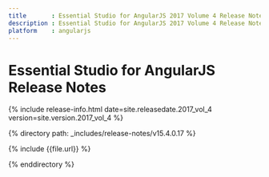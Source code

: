 ```yaml
---
title 		: Essential Studio for AngularJS 2017 Volume 4 Release Notes
description : Essential Studio for AngularJS 2017 Volume 4 Release Notes
platform    : angularjs
---
```


# Essential Studio for AngularJS Release Notes

{% include release-info.html date=site.releasedate.2017_vol_4 version=site.version.2017_vol_4 %} 

{% directory path: _includes/release-notes/v15.4.0.17 %}

{% include {{file.url}} %}

{% enddirectory %}